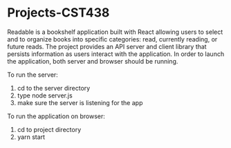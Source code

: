 # Projects-CST438

Readable is a bookshelf application built with React allowing users to select and to organize books into specific categories: read, currently reading, or future reads. The project provides an API server and client library that persists information as users interact with the application. In order to launch the application, both server and browser should be running. 

To run the server: 

1) cd to the server directory
2) type node server.js
3) make sure the server is listening for the app

To run the application on browser: 

1) cd to project directory
2) yarn start



